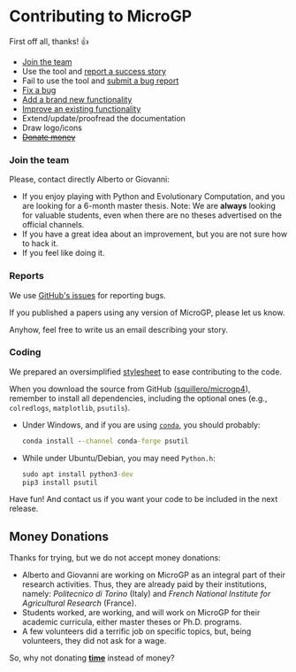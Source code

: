 Contributing to MicroGP
=======================

First off all, thanks! :+1:

* [Join the team](#join-the-team)
* Use the tool and [report a success story](#report)
* Fail to use the tool and [submit a bug report](#report)
* [Fix a bug](#coding)
* [Add a brand new functionality](#coding)
* [Improve an existing functionality](#coding)
* Extend/update/proofread the documentation
* Draw logo/icons
* [~~Donate money~~](#money-donations)

### Join the team

Please, contact directly Alberto or Giovanni:

* If you enjoy playing with Python and Evolutionary Computation, and you are looking for a 6-month master thesis. Note: We are **always** looking for valuable students, even when there are no theses advertised on the official channels.
* If you have a great idea about an improvement, but you are not sure how to hack it.
* If you feel like doing it.

### Reports

We use [GitHub's issues](https://github.com/squillero/microgp4/issues) for reporting bugs. 

If you published a papers using any version of MicroGP, please let us know.

Anyhow, feel free to write us an email describing your story. 

### Coding

We prepared an oversimplified [stylesheet](https://github.com/squillero/style/blob/master/python.md) to ease contributing to the code.

When you download the source from GitHub ([squillero/microgp4](https://github.com/squillero/microgp4)), remember to install all dependencies, including the optional ones (e.g., `colredlogs`, `matplotlib`, `psutils`).

- Under Windows, and if you are using [`conda`](https://docs.conda.io/projects/conda/), you should probably:

  ```cmd
  conda install --channel conda-forge psutil
  ```

- While under Ubuntu/Debian, you may need `Python.h`:

  ```cmd
  sudo apt install python3-dev
  pip3 install psutil
  ```
 
Have fun! And contact us if you want your code to be included in the next release.

## Money Donations

Thanks for trying, but we do not accept money donations:

* Alberto and Giovanni are working on MicroGP as an integral part of their research activities. Thus, they are already paid by their institutions, namely: *Politecnico di Torino* (Italy) and *French National Institute for Agricultural Research* (France).
* Students worked, are working, and will work on MicroGP for their academic curricula, either master theses or Ph.D. programs.
* A few volunteers did a terrific job on specific topics, but, being volunteers, they did not ask for a wage.

So, why not donating [**time**](#join-the-team) instead of money?
